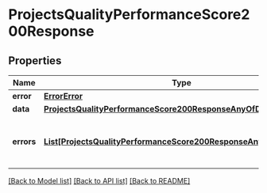 # ProjectsQualityPerformanceScore200Response

## Properties
Name | Type | Description | Notes
------------ | ------------- | ------------- | -------------
**error** | [**ErrorError**](ErrorError.md) |  | [optional] 
**data** | [**ProjectsQualityPerformanceScore200ResponseAnyOfData**](ProjectsQualityPerformanceScore200ResponseAnyOfData.md) |  | [optional] 
**errors** | [**List[ProjectsQualityPerformanceScore200ResponseAnyOfErrorsInner]**](ProjectsQualityPerformanceScore200ResponseAnyOfErrorsInner.md) | Array of errors for any failing translation IDs | [optional] 

[[Back to Model list]](../README.md#documentation-for-models) [[Back to API list]](../README.md#documentation-for-api-endpoints) [[Back to README]](../README.md)


